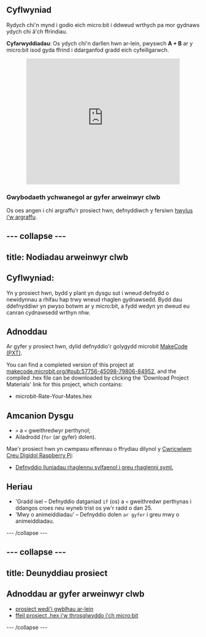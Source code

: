 ## Cyflwyniad

Rydych chi'n mynd i godio eich micro:bit i ddweud wrthych pa mor gydnaws ydych chi â'ch ffrindiau.

**Cyfarwyddiadau**: Os ydych chi'n darllen hwn ar-lein, pwyswch **A + B** ar y micro:bit isod gyda ffrind i ddarganfod gradd eich cyfeillgarwch.

<div class="trinket" style="width:400px;margin: 0 auto;">
<div style="position:relative;height:0;padding-bottom:81.97%;overflow:hidden;"><iframe style="position:absolute;top:0;left:0;width:100%;height:100%;" src="https://makecode.microbit.org/---run?id=_iLDhcVa0K2Fd" allowfullscreen="allowfullscreen" sandbox="allow-popups allow-scripts allow-same-origin" frameborder="0"></iframe></div>
</div>

### Gwybodaeth ychwanegol ar gyfer arweinwyr clwb

Os oes angen i chi argraffu'r prosiect hwn, defnyddiwch y fersiwn [hwylus i'w argraffu](https://projects.raspberrypi.org/en/projects/rate-your-mates/print).

## \--- collapse \---

## title: Nodiadau arweinwyr clwb

## Cyflwyniad:

Yn y prosiect hwn, bydd y plant yn dysgu sut i wneud defnydd o newidynnau a rhifau hap trwy wneud rhaglen gydnawsedd. Bydd dau ddefnyddiwr yn pwyso botwm ar y micro:bit, a fydd wedyn yn dweud eu canran cydnawsedd wrthyn nhw.

## Adnoddau

Ar gyfer y prosiect hwn, dylid defnyddio'r golygydd microbit [MakeCode (PXT)](http://jumpto.cc/mb-new).

You can find a completed version of this project at [makecode.microbit.org/#pub:57756-45098-79806-84952](https://makecode.microbit.org/#pub:57756-45098-79806-84952), and the compiled .hex file can be downloaded by clicking the 'Download Project Materials' link for this project, which contains:

* microbit-Rate-Your-Mates.hex

## Amcanion Dysgu

* `>` a `<` gweithredwyr perthynol;
* Ailadrodd (`for` (ar gyfer) dolen).

Mae'r prosiect hwn yn cwmpasu elfennau o ffrydiau dilynol y [Cwricwlwm Creu Digidol Raspberry Pi](http://rpf.io/curriculum):

* [Defnyddio lluniadau rhaglennu sylfaenol i greu rhaglenni syml.](https://www.raspberrypi.org/curriculum/programming/creator)

## Heriau

* 'Gradd isel – Defnyddio datganiad `if` (os) a `<` gweithredwr perthynas i ddangos croes neu wyneb trist os yw'r radd o dan 25.
* 'Mwy o animeiddiadau' – Defnyddio dolen `ar gyfer` i greu mwy o animeiddiadau.

\--- /collapse \---

## \--- collapse \---

## title: Deunyddiau prosiect

## Adnoddau ar gyfer arweinwyr clwb

* [prosiect wedi'i gwblhau ar-lein](https://makecode.microbit.org/#pub:57756-45098-79806-84952)
* [ffeil prosiect .hex i'w throsglwyddo i'ch micro:bit](resources/microbit-Rate-Your-Mates.hex)

\--- /collapse \---